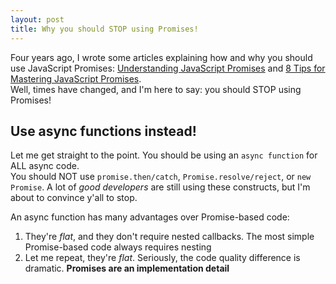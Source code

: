 ```yaml
---
layout: post
title: Why you should STOP using Promises!
---
```


Four years ago, I wrote some articles explaining how and why you should use JavaScript Promises: [Understanding JavaScript Promises](https://engineering.invisionapp.com/post/understanding-promises/) and [8 Tips for Mastering JavaScript Promises](https://engineering.invisionapp.com/post/mastering-promises/).  
Well, times have changed, and I'm here to say: you should STOP using Promises!

## Use async functions instead!
Let me get straight to the point.  You should be using an `async function` for ALL async code.  
You should NOT use `promise.then/catch`, `Promise.resolve/reject`, or `new Promise`.  A lot of _good developers_ are still using these constructs, but I'm about to convince y'all to stop.

An async function has many advantages over Promise-based code:
1. They're _flat_, and they don't require nested callbacks.  The most simple Promise-based code always requires nesting
2. Let me repeat, they're _flat_.  Seriously, the code quality difference is dramatic.
**Promises are an implementation detail**
